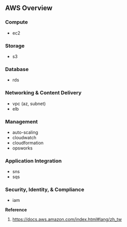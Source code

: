 ## AWS Overview

### Compute
- ec2

### Storage
- s3

### Database
- rds

### Networking & Content Delivery
- vpc (az, subnet)
- elb

### Management
- auto-scaling
- cloudwatch
- cloudformation
- opsworks

### Application Integration
 - sns
 - sqs

### Security, Identity, & Compliance
- iam

**Reference**

1. https://docs.aws.amazon.com/index.html#lang/zh_tw

